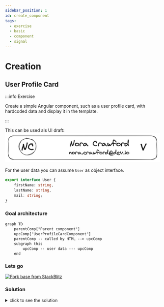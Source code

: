 ```yaml
---
sidebar_position: 1
id: create_component
tags:
  - exercise
  - basic
  - component
  - signal
---
```


# Creation

## User Profile Card

:::info Exercise

Create a simple Angular component, such as a user profile card, with hardcoded data and display it in the template.

:::

This can be used als UI draft:
![User Profile Card Draft](/img/docs/task_create_component_draft.png)

For the user data you can assume `User` as object interface.

```typescript title="user.model.ts"
export interface User {
    firstName: string,
    lastName: string,
    mail: string;
}
```

### Goal architecture

```mermaid
graph TD
    parentComp["Parent component"]
    upcComp["UserProfileCardComponent"]
    parentComp -- called by HTML --> upcComp
    subgraph this
        upcComp -- user data --- upcComp
    end
```

### Lets go
[![Fork base from StackBlitz](https://developer.stackblitz.com/img/open_in_stackblitz.svg)](https://stackblitz.com/edit/nt-angular-workshop-base)


### Solution

<details>
  <summary>click to see the solution</summary>
  <div>
There are several ways to do this. Angular gives you the possibility to reduce boilerplate code by using the generator
via CLI.

```bash
ng generate component UserProfileCard --standalone 
# shorted version
ng g c UserProfileCard --standalone 
```

If you use NX:

```bash
nx g @nx/angular:component UserProfileCard --standalone
```

This will generate a component containing:

```logs
>  NX  Generating @nx/angular:component
CREATE .../user-profile-card.component.ts
```

If you create a single file it can look like this:

```typescript title="user-profile-card.component.ts"
import { Component, computed, signal } from '@angular/core';
import { CommonModule } from '@angular/common';
import { User } from '@shared/models'

@Component({
    selector: 'app-user-profile-card',
    standalone: true,
    imports: [CommonModule],
    templateUrl: './user-profile-card.component.html',
    styleUrls: ['./user-profile-card.component.scss'],
})
export class UserProfileCardComponent {
    readonly user = signal({ firstName: 'Nora', lastName: 'Crawford', mail: 'nora.crawford@dev.io' } as User);
    readonly userInitials = computed(
        () =>
            `${this.user().firstName.trimStart().slice(0, 1).toUpperCase()}${this.user().lastName.trimStart().slice(0, 1)}`
    );
    readonly fullName = computed(() => `${this.user().firstName} ${this.user().lastName}`);

    onShowDropdownClicked() {
        console.debug('on show dropdown clicked');
    }
}
```

```html title="user-profile-card.component.html"
<div class="upc__avatar">
    {{ userInitials() }}
</div>
<div class="upc__container">
<div class="upc__name">{{ fullName() }}</div>
<div class="upc__mail">{{ user().mail }}</div>
</div>
<button class="upc__show-dropdown" (click)="onShowDropdownClicked()">V</button>
```

[![Open in StackBlitz](https://developer.stackblitz.com/img/open_in_stackblitz.svg)](https://stackblitz.com/edit/ex-base-create-component?file=src%2Fapp%2Fuser-profile-card%2Fuser-profile-card.component.ts)

  </div>
</details>
